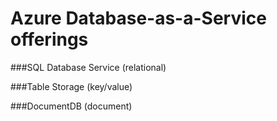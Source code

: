 Azure Database-as-a-Service offerings
===

###SQL Database Service (relational)


###Table Storage (key/value)


###DocumentDB (document)

